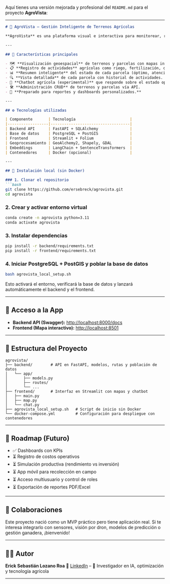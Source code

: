 Aquí tienes una versión mejorada y profesional del `README.md` para el proyecto **AgroVista**:

---

````markdown
# 🌱 AgroVista – Gestión Inteligente de Terrenos Agrícolas

**AgroVista** es una plataforma visual e interactiva para monitorear, registrar y analizar la actividad de terrenos agrícolas y sus subdivisiones. Utiliza mapas, trazabilidad y registros históricos para empoderar a propietarios, administradores y encargados en la toma de decisiones estratégicas.

---

## 🚀 Características principales

- 🗺️ **Visualización geoespacial** de terrenos y parcelas con mapas interactivos.
- 📋 **Registro de actividades** agrícolas como riego, fertilización, cosecha, ordeño, etc.
- 📊 **Resumen inteligente** del estado de cada parcela (óptimo, atención, crítico).
- 🔍 **Vista detallada** de cada parcela con historial de actividades.
- 🧠 **Chatbot agrícola (experimental)** que responde sobre el estado operativo del campo.
- 🛠️ **Administración CRUD** de terrenos y parcelas vía API.
- 🧾 **Preparado para reportes y dashboards personalizados.**

---

## ⚙️ Tecnologías utilizadas

| Componente       | Tecnología                        |
|------------------|-----------------------------------|
| Backend API      | FastAPI + SQLAlchemy              |
| Base de datos    | PostgreSQL + PostGIS              |
| Frontend         | Streamlit + Folium                |
| Geoprocesamiento | GeoAlchemy2, Shapely, GDAL        |
| Embeddings       | LangChain + SentenceTransformers  |
| Contenedores     | Docker (opcional)                 |

---

## 🔧 Instalación local (sin Docker)

### 1. Clonar el repositorio
```bash
git clone https://github.com/ersebreck/agrovista.git
cd agrovista
````

### 2. Crear y activar entorno virtual

```bash
conda create -n agrovista python=3.11
conda activate agrovista
```

### 3. Instalar dependencias

```bash
pip install -r backend/requirements.txt
pip install -r frontend/requirements.txt
```

### 4. Iniciar PostgreSQL + PostGIS y poblar la base de datos

```bash
bash agrovista_local_setup.sh
```

Esto activará el entorno, verificará la base de datos y lanzará automáticamente el backend y el frontend.

---

## 🧪 Acceso a la App

* **Backend API (Swagger):** [http://localhost:8000/docs](http://localhost:8000/docs)
* **Frontend (Mapa interactivo):** [http://localhost:8501](http://localhost:8501)

---

## 🧠 Estructura del Proyecto

```
agrovista/
├── backend/        # API en FastAPI, modelos, rutas y población de datos
│   └── app/
│       ├── models.py
│       ├── routes/
│       └── ...
├── frontend/       # Interfaz en Streamlit con mapas y chatbot
│   ├── main.py
│   ├── map.py
│   └── chat.py
├── agrovista_local_setup.sh   # Script de inicio sin Docker
└── docker-compose.yml         # Configuración para despliegue con contenedores
```

---

## 🧭 Roadmap (Futuro)

* ✅ Dashboards con KPIs
* ⏳ Registro de costos operativos
* ⏳ Simulación productiva (rendimiento vs inversión)
* ⏳ App móvil para recolección en campo
* ⏳ Acceso multiusuario y control de roles
* ⏳ Exportación de reportes PDF/Excel

---

## 🤝 Colaboraciones

Este proyecto nació como un MVP práctico pero tiene aplicación real. Si te interesa integrarlo con sensores, visión por dron, modelos de predicción o gestión ganadera, ¡bienvenido!

---

## 👨‍💻 Autor

**Erick Sebastián Lozano Roa**
🔗 [LinkedIn](https://www.linkedin.com/in/erick-lozano) – 🤖 Investigador en IA, optimización y tecnología agrícola

---

